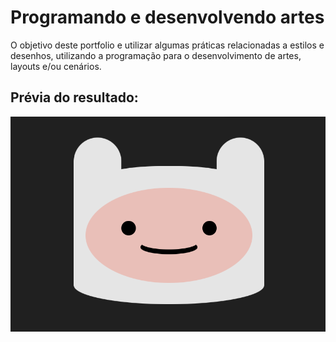 # Programando e desenvolvendo artes

O objetivo deste portfolio e utilizar algumas práticas relacionadas a estilos e desenhos, utilizando a programação para o desenvolvimento de artes, layouts e/ou cenários.

## Prévia do resultado:

![Alt text](image.png)